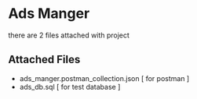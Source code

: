 
# Ads Manger

there are 2 files attached with project 




## Attached Files

- ads_manger.postman_collection.json  [ for postman ]
- ads_db.sql  [ for test database ]



